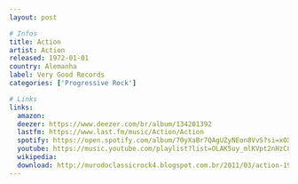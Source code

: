 ```yaml
---
layout: post

# Infos
title: Action
artist: Action
released: 1972-01-01
country: Alemanha
label: Very Good Records
categories: ['Progressive Rock']

# Links
links:
  amazon:
  deezer: https://www.deezer.com/br/album/134201392
  lastfm: https://www.last.fm/music/Action/Action
  spotify: https://open.spotify.com/album/70yXaBr7QAgUZyNEon8VvS?si=xOXRB-vnS82VDgqsvC651Q
  youtube: https://music.youtube.com/playlist?list=OLAK5uy_mlKVpt2nHzC8W7ZRTD4ucRIBTElfmgF-c
  wikipedia:
  download: http://murodoclassicrock4.blogspot.com.br/2011/03/action-1972.html
---
```

